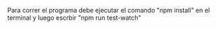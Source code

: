 Para correr el programa debe ejecutar el comando "npm install" en el terminal y luego escrbir "npm run test-watch"
